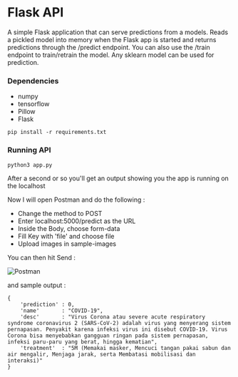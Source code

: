 # Flask API
A simple Flask application that can serve predictions from a models. Reads a pickled model into memory when the Flask app is started and returns predictions through the /predict endpoint. You can also use the /train endpoint to train/retrain the model. Any sklearn model can be used for prediction.

### Dependencies
- numpy
- tensorflow
- Pillow
- Flask

```
pip install -r requirements.txt
```

### Running API
```
python3 app.py
```

After a second or so you'll get an output showing you the app is running on the localhost

Now I will open Postman and do the following :
- Change the method to POST
- Enter localhost:5000/predict as the URL
- Inside the Body, choose form-data
- Fill Key with 'file' and choose file
- Upload images in sample-images

You can then hit Send :

![Postman](https://user-images.githubusercontent.com/62749874/127580726-546d9c15-b93f-4b78-b9f4-c32155451b79.png)

and sample output :
```
{
	'prediction' : 0,
	'name'       : "COVID-19",
	'desc'       : "Virus Corona atau severe acute respiratory syndrome coronavirus 2 (SARS-CoV-2) adalah virus yang menyerang sistem pernapasan. Penyakit karena infeksi virus ini disebut COVID-19. Virus Corona bisa menyebabkan gangguan ringan pada sistem pernapasan, infeksi paru-paru yang berat, hingga kematian",
	'treatment'  : "5M (Memakai masker, Mencuci tangan pakai sabun dan air mengalir, Menjaga jarak, serta Membatasi mobilisasi dan interaksi)"
}
```
